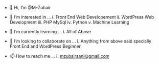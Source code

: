 - 👋 Hi, I’m @M-Zubair
- 👀 I’m interested in ...
i. Front End Web Developement
ii. WordPress Web Development
iii. PHP MySql
iv. Python
v. Machine Learning

- 🌱 I’m currently learning ...
i. All of Above
- 💞️ I’m looking to collaborate on ...
i. Anything from above said specially Front End and WordPress Beginner
- 📫 How to reach me ...
i. mzubairsani@gmail.com

<!---
M-Zubair/M-Zubair is a ✨ special ✨ repository because its `README.md` (this file) appears on your GitHub profile.
You can click the Preview link to take a look at your changes.
--->
